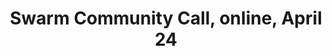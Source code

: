 ---
title: "Swarm Community Call, online, April 24"
href: "https://www.addevent.com/event/FQ25299609"
add_to_calendar: "https://www.addevent.com/event/FQ25299609"
start_date: 2025-04-24T23:00:00.000Z
---